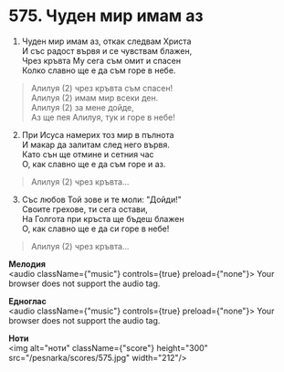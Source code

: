 # 575. Чуден мир имам аз

1. Чуден мир имам аз, откак следвам Христа  
И със радост вървя и се чувствам блажен,  
Чрез кръвта Му сега съм омит и спасен  
Колко славно ще е да съм горе в небе.  

> Алилуя (2) чрез кръвта съм спасен!  
> Алилуя (2) имам мир всеки ден.  
> Алилуя (2) за мене дойде,  
> Аз ще пея Алилуя, тук и горе в небе!

2. При Исуса намерих тоз мир в пълнота  
И макар да залитам след него вървя.  
Като сън ще отмине и сетния час  
О, как славно ще е да съм горе и аз.  

> Алилуя (2) чрез кръвта...  

3. Със любов Той зове и те моли: "Дойди!"  
Своите грехове, ти сега остави,  
На Голгота при кръста ще бъдеш блажен  
О, как славно ще е да си горе в небе!  

> Алилуя (2) чрез кръвта...

**Мелодия**  
<audio className={"music"} controls={true} preload={"none"}>
    <source src="/pesnarka/mp3/575.mp3" type="audio/mpeg"/>
    Your browser does not support the audio tag.
</audio>

**Едноглас**  
<audio className={"music"} controls={true} preload={"none"}>
    <source src="/pesnarka/transp/575.mp3" type="audio/mpeg"/>
    Your browser does not support the audio tag.
</audio>

**Ноти**  
<img alt="ноти" className={"score"} height="300" src="/pesnarka/scores/575.jpg" width="212"/>
